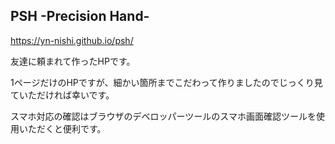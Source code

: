 ## PSH -Precision Hand-

https://yn-nishi.github.io/psh/

友達に頼まれて作ったHPです。

1ページだけのHPですが、細かい箇所までこだわって作りましたのでじっくり見ていただければ幸いです。

スマホ対応の確認はブラウザのデベロッパーツールのスマホ画面確認ツールを使用いただくと便利です。
